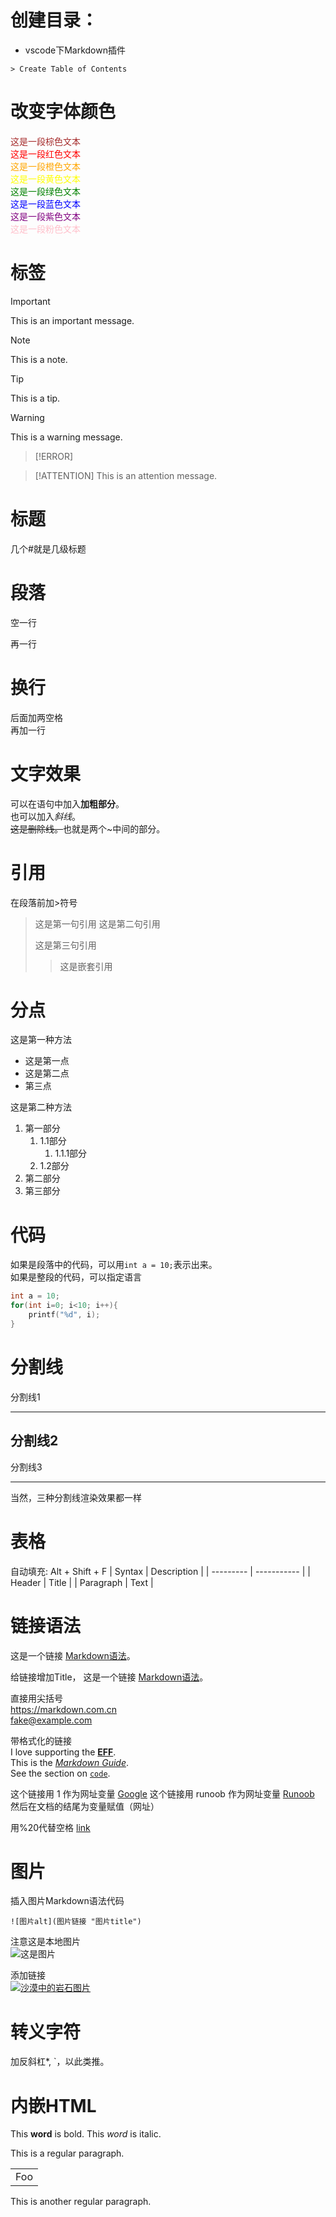 # 创建目录：
- vscode下Markdown插件
```
> Create Table of Contents
```
# 改变字体颜色
<span style="color: brown;">这是一段棕色文本</span>  
<span style="color: red;">这是一段红色文本</span>  
<span style="color: orange;">这是一段橙色文本</span>  
<span style="color: yellow;">这是一段黄色文本</span>  
<span style="color: green;">这是一段绿色文本</span>  
<span style="color: blue;">这是一段蓝色文本</span>  
<span style="color: purple;">这是一段紫色文本</span>  
<span style="color: pink;">这是一段粉色文本</span>  

# 标签
> [!IMPORTANT]
> This is an important message.

> [!NOTE]
> This is a note.

> [!TIP]
> This is a tip.

> [!WARNING]
> This is a warning message.

> [!ERROR]

> [!ATTENTION]
> This is an attention message.


# 标题
几个#就是几级标题

# 段落
空一行

再一行

# 换行
后面加两空格  
再加一行

# 文字效果
可以在语句中加入**加粗部分**。  
也可以加入*斜线*。  
~~这是删除线。~~也就是两个~中间的部分。  


# 引用
在段落前加>符号
> 这是第一句引用
> 这是第二句引用
>
> 这是第三句引用
>> 这是嵌套引用

# 分点
这是第一种方法  
- 这是第一点
- 这是第二点
- 第三点


这是第二种方法  
1. 第一部分
   1. 1.1部分
      1. 1.1.1部分
   2. 1.2部分
2. 第二部分
3. 第三部分

# 代码
如果是段落中的代码，可以用`int a = 10;`表示出来。  
如果是整段的代码，可以指定语言  
```C
int a = 10;
for(int i=0; i<10; i++){
    printf("%d", i);
}
```

# 分割线
分割线1
***
分割线2
---
分割线3
___
当然，三种分割线渲染效果都一样

# 表格
自动填充: Alt + Shift + F
| Syntax    | Description |
| --------- | ----------- |
| Header    | Title       |
| Paragraph | Text        |

# 链接语法
这是一个链接 [Markdown语法](https://markdown.com.cn)。

给链接增加Title，
这是一个链接 [Markdown语法](https://markdown.com.cn "最好的markdown教程")。

直接用尖括号    
<https://markdown.com.cn>  
<fake@example.com>


带格式化的链接  
I love supporting the **[EFF](https://eff.org)**.  
This is the *[Markdown Guide](https://www.markdownguide.org)*.  
See the section on [`code`](#code).  

这个链接用 1 作为网址变量 [Google][1]
这个链接用 runoob 作为网址变量 [Runoob][runoob]
然后在文档的结尾为变量赋值（网址）

  [1]: http://www.google.com/
  [runoob]: http://www.runoob.com/

用%20代替空格
[link](https://www.example.com/my%20great%20page)

# 图片
插入图片Markdown语法代码
```
![图片alt](图片链接 "图片title")
```

注意这是本地图片  
![这是图片](./img/philly-magic-garden.jpg "Magic Gardens")

添加链接  
[![沙漠中的岩石图片](./img/shiprock.jpg "Shiprock")](https://markdown.com.cn)

# 转义字符
加反斜杠\*, \`，以此类推。

# 内嵌HTML
This **word** is bold. This <em>word</em> is italic.

This is a regular paragraph.

<table>
    <tr>
        <td>Foo</td>
    </tr>
</table>

This is another regular paragraph.